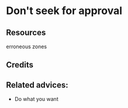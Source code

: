 
# Don't seek for approval

## Resources

erroneous zones
## Credits


## Related advices:

- Do what you want

